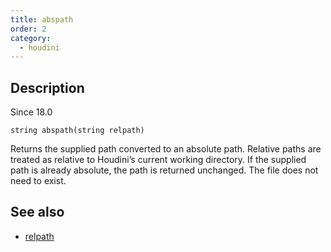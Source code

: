 ```yaml
---
title: abspath
order: 2
category:
  - houdini
---
```


## Description

Since 18.0

`string abspath(string relpath)`

Returns the supplied path converted to an absolute path. Relative paths are
treated as relative to Houdini’s current working directory. If the supplied
path is already absolute, the path is returned unchanged. The file does not
need to exist.

## See also

- [relpath](relpath.html)
